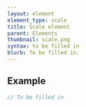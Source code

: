 ```yaml
---
layout: element
element_type: scale
title: Scale element
parent: Elements
thumbnail: scale.png
syntax: to be filled in
blurb: To be filled in.
---
```


## Example
```javascript
// To be filled in
```


